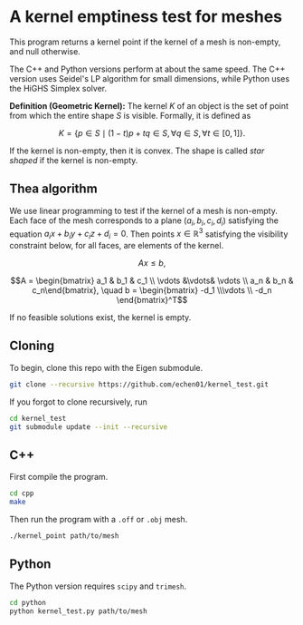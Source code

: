 # A kernel emptiness test for meshes

This program returns a kernel point if the kernel of a mesh is non-empty, and null otherwise. 


The C++ and Python versions perform at about the same speed. The C++ version uses Seidel's LP algorithm for small dimensions, while Python uses the HiGHS Simplex solver.


**Definition (Geometric Kernel):** The kernel $K$ of an object is the set of point from which the entire shape $S$ is visible. Formally, it is defined as 
```math
K = \{p \in S \mid (1 - t) p + tq \in S, \forall q\in S, \forall t \in [0, 1]\}.
```

If the kernel is non-empty, then it is convex. The shape is called *star shaped* if the kernel is non-empty.

## Thea algorithm
We use linear programming to test if the kernel of a mesh is non-empty.
Each face of the mesh corresponds to a plane $(a_i, b_i, c_i, d_i)$ satisfying the equation $a_ix + b_iy + c_iz + d_i = 0$. Then points $x \in \mathbb{R}^3$ satisfying the visibility constraint below, for all faces, are elements of the kernel. 
```math
Ax \leq b,
```
```math
A = \begin{bmatrix} a_1 & b_1 & c_1 \\ \vdots &\vdots& \vdots \\ a_n & b_n & c_n\end{bmatrix}, \quad  b = \begin{bmatrix} -d_1 \\\vdots \\  -d_n \end{bmatrix}^T
```

If no feasible solutions exist, the kernel is empty. 



## Cloning
To begin, clone this repo with the Eigen submodule.
```bash
git clone --recursive https://github.com/echen01/kernel_test.git
```
If you forgot to clone recursively, run
```bash
cd kernel_test
git submodule update --init --recursive
```

## C++ 
First compile the program. 
```bash
cd cpp
make
```
Then run the program with a `.off` or `.obj` mesh. 
```bash
./kernel_point path/to/mesh
```

## Python
The Python version requires `scipy` and `trimesh`.
```bash
cd python
python kernel_test.py path/to/mesh
```
